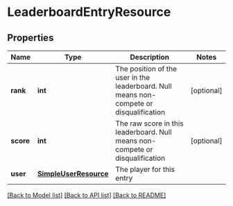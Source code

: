 # LeaderboardEntryResource

## Properties
Name | Type | Description | Notes
------------ | ------------- | ------------- | -------------
**rank** | **int** | The position of the user in the leaderboard. Null means non-compete or disqualification | [optional] 
**score** | **int** | The raw score in this leaderboard. Null means non-compete or disqualification | [optional] 
**user** | [**SimpleUserResource**](SimpleUserResource.md) | The player for this entry | 

[[Back to Model list]](../README.md#documentation-for-models) [[Back to API list]](../README.md#documentation-for-api-endpoints) [[Back to README]](../README.md)



